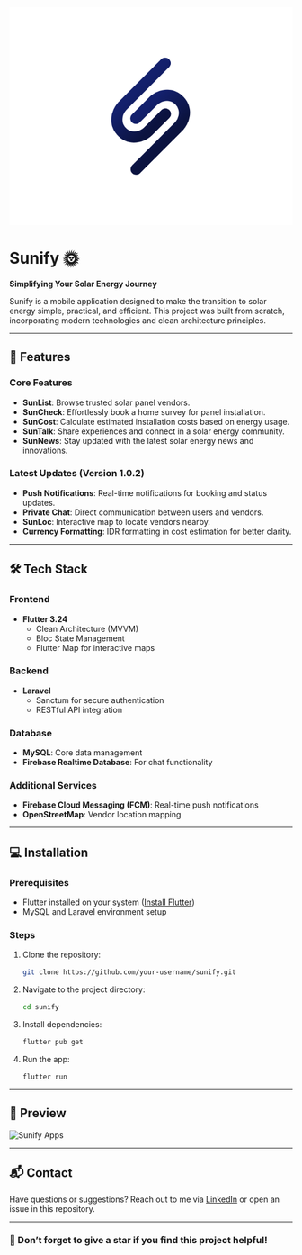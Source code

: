 ![Home Screen](https://raw.githubusercontent.com/fauzihub13/sunmate/refs/heads/main/assets/images/onboarding/4.png?s=500)


# Sunify 🌞  
**Simplifying Your Solar Energy Journey**

Sunify is a mobile application designed to make the transition to solar energy simple, practical, and efficient. This project was built from scratch, incorporating modern technologies and clean architecture principles.

---

## 🚀 Features

### Core Features
- **SunList**: Browse trusted solar panel vendors.
- **SunCheck**: Effortlessly book a home survey for panel installation.
- **SunCost**: Calculate estimated installation costs based on energy usage.
- **SunTalk**: Share experiences and connect in a solar energy community.
- **SunNews**: Stay updated with the latest solar energy news and innovations.

### Latest Updates (Version 1.0.2)
- **Push Notifications**: Real-time notifications for booking and status updates.
- **Private Chat**: Direct communication between users and vendors.
- **SunLoc**: Interactive map to locate vendors nearby.
- **Currency Formatting**: IDR formatting in cost estimation for better clarity.

---

## 🛠️ Tech Stack

### Frontend
- **Flutter 3.24**
  - Clean Architecture (MVVM)
  - Bloc State Management
  - Flutter Map for interactive maps

### Backend
- **Laravel**
  - Sanctum for secure authentication
  - RESTful API integration

### Database
- **MySQL**: Core data management
- **Firebase Realtime Database**: For chat functionality

### Additional Services
- **Firebase Cloud Messaging (FCM)**: Real-time push notifications
- **OpenStreetMap**: Vendor location mapping

---

## 💻 Installation

### Prerequisites
- Flutter installed on your system ([Install Flutter](https://flutter.dev/docs/get-started/install))
- MySQL and Laravel environment setup

### Steps
1. Clone the repository:
   ```bash
   git clone https://github.com/your-username/sunify.git
   ```
2. Navigate to the project directory:
   ```bash
   cd sunify
   ```
3. Install dependencies:
   ```bash
   flutter pub get
   ```
4. Run the app:
   ```bash
   flutter run
   ```

---

## 📸 Preview
![Sunify Apps](https://sunify.my.id/storage/images/chats/XSjJbwNi75p03Opi8ECfD8qaUnJd7KCX1jQ3c2uS.png)

---

## 📬 Contact
Have questions or suggestions? Reach out to me via [LinkedIn](https://www.linkedin.com/in/fauziaditra/) or open an issue in this repository.

---

### 🌟 Don’t forget to give a star if you find this project helpful!
